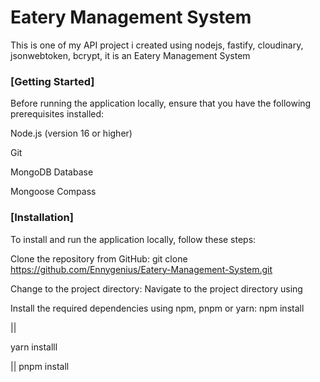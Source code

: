 # Eatery Management System

This is one of my API project i created using nodejs, fastify, cloudinary, jsonwebtoken, bcrypt, it is an Eatery Management System

### [Getting Started]

Before running the application locally, ensure that you have the following prerequisites installed:

Node.js (version 16 or higher)

Git

MongoDB Database

Mongoose Compass

### [Installation]

To install and run the application locally, follow these steps:

Clone the repository from GitHub:
git clone https://github.com/Ennygenius/Eatery-Management-System.git

Change to the project directory:
Navigate to the project directory using

Install the required dependencies using npm, pnpm or yarn:
npm install

||

yarn installl

||
pnpm install
